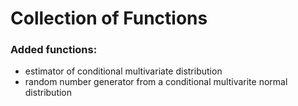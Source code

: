 # Collection of Functions

### Added functions:
- estimator of conditional multivariate distribution
- random number generator from a conditional multivarite normal distribution
